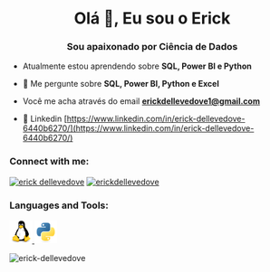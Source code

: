 <h1 align="center">Olá 👋, Eu sou o Erick</h1>
<h3 align="center">Sou apaixonado por Ciência de Dados</h3>

- Atualmente estou aprendendo sobre **SQL, Power BI e Python**

- 💬 Me pergunte sobre **SQL, Power BI, Python e Excel**

- Você me acha através do email **erickdellevedove1@gmail.com**

- 📄 Linkedin [https://www.linkedin.com/in/erick-dellevedove-6440b6270/](https://www.linkedin.com/in/erick-dellevedove-6440b6270/)

<h3 align="left">Connect with me:</h3>
<p align="left">
<a href="https://linkedin.com/in/erick dellevedove" target="blank"><img align="center" src="https://raw.githubusercontent.com/rahuldkjain/github-profile-readme-generator/master/src/images/icons/Social/linked-in-alt.svg" alt="erick dellevedove" height="30" width="40" /></a>
<a href="https://instagram.com/erickdellevedove" target="blank"><img align="center" src="https://raw.githubusercontent.com/rahuldkjain/github-profile-readme-generator/master/src/images/icons/Social/instagram.svg" alt="erickdellevedove" height="30" width="40" /></a>
</p>

<h3 align="left">Languages and Tools:</h3>
<p align="left"> <a href="https://www.linux.org/" target="_blank" rel="noreferrer"> <img src="https://raw.githubusercontent.com/devicons/devicon/master/icons/linux/linux-original.svg" alt="linux" width="40" height="40"/> </a> <a href="https://www.python.org" target="_blank" rel="noreferrer"> <img src="https://raw.githubusercontent.com/devicons/devicon/master/icons/python/python-original.svg" alt="python" width="40" height="40"/> </a> </p>

<p><img align="center" src="https://github-readme-stats.vercel.app/api/top-langs?username=erick-dellevedove&show_icons=true&locale=en&layout=compact" alt="erick-dellevedove" /></p>

<!---
Erick-Dellevedove/Erick-Dellevedove is a ✨ special ✨ repository because its `README.md` (this file) appears on your GitHub profile.
You can click the Preview link to take a look at your changes.
- 👋 Olá, eu sou o Erick
- 👀 I’m interested in ...
- 🌱 I’m currently learning ...
- 💞️ I’m looking to collaborate on ...
- 📫 How to reach me ...
--->
